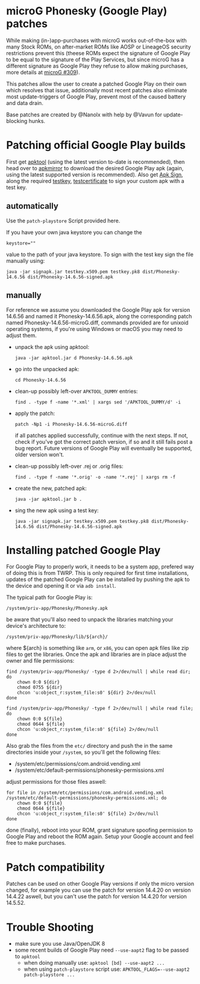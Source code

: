 # microG Phonesky (Google Play) patches

While making (in-)app-purchases with microG works out-of-the-box with many Stock ROMs, on after-market ROMs like AOSP or LineageOS security restrictions prevent this (theese ROMs expect the signature of Google Play to be equal to the signature of the Play Services, but since microG has a different signature as Google Play they refuse to allow making purchases, more details at [microG #309](https://github.com/microg/android_packages_apps_GmsCore/issues/309)).

This patches allow the user to create a patched Google Play on their own which resolves that issue, additionally most recent patches also eliminate most update-triggers of Google Play, prevent most of the caused battery and data drain.

Base patches are created by @Nanolx with help by @Vavun for update-blocking hunks.

# Patching official Google Play builds

First get [apktool](https://ibotpeaches.github.io/Apktool/) (using the latest version to-date is recommended), then head over to [apkmirror](https://www.apkmirror.com/apk/google-inc/google-play-store/) to download the desired Google Play apk (again, using the latest supported version is recommended). Also get [Apk Sign](https://github.com/appium/sign/raw/master/dist/signapk.jar), along the required [testkey](https://github.com/appium/sign/raw/master/testkey.pk8), [testcertificate](https://raw.githubusercontent.com/appium/sign/master/testkey.x509.pem) to sign your custom apk with a test key.


## automatically

Use the `patch-playstore` Script provided here.

If you have your own java keystore you can change the

  `keystore=""`

value to the path of your java keystore. To sign with the test key sign the file manually using:

  `java -jar signapk.jar testkey.x509.pem testkey.pk8 dist/Phonesky-14.6.56 dist/Phonesky-14.6.56-signed.apk`

## manually

For reference we assume you downloaded the Google Play apk for version 14.6.56 and named it Phonesky-14.6.56.apk, along the corresponding patch named Phonesky-14.6.56-microG.diff, commands provided are for unixoid operating systems, if you're using Windows or macOS you may need to adjust them.

* unpack the apk using apktool:

  `java -jar apktool.jar d Phonesky-14.6.56.apk`

* go into the unpacked apk:

  `cd Phonesky-14.6.56`

* clean-up possibly left-over `APKTOOL_DUMMY` entries:

  `find . -type f -name '*.xml' | xargs sed '/APKTOOL_DUMMY/d' -i`

* apply the patch:

  `patch -Np1 -i Phonesky-14.6.56-microG.diff`

  if all patches applied successfully, continue with the next steps. If not, check if you've got the correct patch version, if so and it still fails post a bug report. Future versions of Google Play will eventually be supported, older version won't.

* clean-up possibly left-over .rej or .orig files:

  `find . -type f -name '*.orig' -o -name '*.rej' | xargs rm -f`

* create the new, patched apk:

  `java -jar apktool.jar b .`

* sing the new apk using a test key:

  `java -jar signapk.jar testkey.x509.pem testkey.pk8 dist/Phonesky-14.6.56 dist/Phonesky-14.6.56-signed.apk`

# Installing patched Google Play

For Google Play to properly work, it needs to be a system app, prefered way of doing this is from TWRP. This is only required for first time installations, updates of the patched Google Play can be installed by pushing the apk to the device and opening it or via `adb install`.

The typical path for Google Play is:

  `/system/priv-app/Phonesky/Phonesky.apk`

be aware that you'll also need to unpack the libraries matching your device's architecture to:

  `/system/priv-app/Phonesky/lib/${arch}/`

where ${arch} is something like `arm`, or `x86`, you can open apk files like zip files to get the libraries. Once the apk and libraries are in place adjust the owner and file permissions:

```
find /system/priv-app/Phonesky/ -type d 2>/dev/null | while read dir; do
	chown 0:0 ${dir}
	chmod 0755 ${dir}
	chcon 'u:object_r:system_file:s0' ${dir} 2>/dev/null
done

find /system/priv-app/Phonesky/ -type f 2>/dev/null | while read file; do
	chown 0:0 ${file}
	chmod 0644 ${file}
	chcon 'u:object_r:system_file:s0' ${file} 2>/dev/null
done
```

Also grab the files from the `etc/` directory and push the in the same directories inside your `/system`, so you'll get the following files:

  * /system/etc/permissions/com.android.vending.xml
  * /system/etc/default-permissions/phonesky-permissions.xml

adjust permissions for those files aswell:

```
for file in /system/etc/permissions/com.android.vending.xml /system/etc/default-permissions/phonesky-permissions.xml; do
	chown 0:0 ${file}
	chmod 0644 ${file}
	chcon 'u:object_r:system_file:s0' ${file} 2>/dev/null
done
```

done (finally), reboot into your ROM, grant signature spoofing permission to Google Play and reboot the ROM again. Setup your Google account and feel free to make purchases.

# Patch compatibility

Patches can be used on other Google Play versions if only the micro version changed, for example you can use the patch for version 14.4.20 on version 14.4.22 aswell, but you can't use the patch for version 14.4.20 for version 14.5.52.

# Trouble Shooting

* make sure you use Java/OpenJDK 8
* some recent builds of Google Play need `--use-aapt2` flag to be passed to `apktool`
  * when doing manually use: `apktool [bd] --use-aapt2 ...`
  * when using `patch-playstore` script use: `APKTOOL_FLAGS=--use-aapt2 patch-playstore ...`
